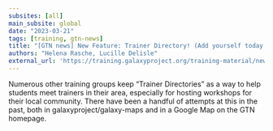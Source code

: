 ```yaml
---
subsites: [all]
main_subsite: global
date: "2023-03-21"
tags: [training, gtn-news]
title: "[GTN news] New Feature: Trainer Directory! (Add yourself today!)"
authors: "Helena Rasche, Lucille Delisle"
external_url: 'https://training.galaxyproject.org/training-material/news/2023/03/21/galaxy-trainer-directory.html'
---
```


Numerous other training groups keep “Trainer Directories” as a way to help students meet trainers in their area, especially for hosting workshops for their local community. There have been a handful of attempts at this in the past, both in galaxyproject/galaxy-maps and in a Google Map on the GTN homepage.


